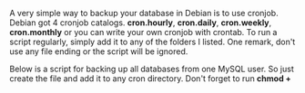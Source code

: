 A very simple way to backup your database in Debian is to use cronjob. Debian got 4 cronjob catalogs. **cron.hourly**, **cron.daily**, **cron.weekly**, **cron.monthly** or you can write your own cronjob with crontab. To run a script regularly, simply add it to any of the folders I listed. One remark, don't use any file ending or the script will be ignored. 



Below is a script for backing up all databases from one MySQL user. So just create the file and add it to any cron directory. Don't forget to run **chmod + <script name>**.

```bash
#!/bin/sh

USER=""
PASSWORD=""
HOST="localhost"
MYSQL="$(which mysql)"
MYSQLDUMP="$(which mysqldump)"
OUTPUT_DIR=""

dd=`date +_%Y%m%d`

DBS="$($MYSQL -u $USER -h $HOST -p$PASSWORD -Bse 'show databases')"
for db in $DBS
do
    if [ $db != "information_schema" ]; then
  FILE=$OUTPUT_DIR/$db$dd.sql.gz
        mysqldump -u $USER -h $HOST -p$PASSWORD --skip-lock-tables $db | gzip > $FILE
    fi
done

# Delete all backups older than 7 days
find $OUTPUT_DIR -mtime +7 -exec rm -f {} \;
```



The above script only saves it locally, it won't do any good if the computer crashes and your hard drives get corrupted. But luckily it's simple to save files on another computer. I guess you could use dropbox and things alike, but if you got another linux computer we can use scp. 



First you need to create a key file, because we want to automate this.

```Bash
ssh-keygen -t rsa
```

Now we got a keyfile  **~/.ssh/id_rsa** remember to run the command on the user which gonna be sending the files. **Don't use root**. 



Now you can create a file and add it to a cronjob. Just remember to check if the user got access to the remote machine, and if you got write permission on the remote machine.

```Bash
#!/bin/sh

HOST=""
USER=""
KEYFILE=""
BACKUP_DIR=""
REMOTE_DIR=""
PORT=""

# copy entire directory to a remote host.
scp -v -P $PORT -i $KEYFILE -r $BACKUP_DIR $USER@$HOST:$REMOTE_DIR
```
